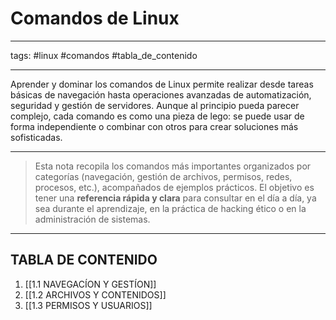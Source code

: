 # Comandos de Linux
__________
tags: #linux #comandos #tabla_de_contenido
___________
Aprender y dominar los comandos de Linux permite realizar desde tareas básicas de navegación hasta operaciones avanzadas de automatización, seguridad y gestión de servidores. Aunque al principio pueda parecer complejo, cada comando es como una pieza de lego: se puede usar de forma independiente o combinar con otros para crear soluciones más sofisticadas.
__________
>Esta nota recopila los comandos más importantes organizados por categorías (navegación, gestión de archivos, permisos, redes, procesos, etc.), acompañados de ejemplos prácticos. El objetivo es tener una **referencia rápida y clara** para consultar en el día a día, ya sea durante el aprendizaje, en la práctica de hacking ético o en la administración de sistemas.
________________
## TABLA DE CONTENIDO

1.  [[1.1 NAVEGACÍON Y GESTÍON]]
2. [[1.2 ARCHIVOS Y CONTENIDOS]]
3. [[1.3 PERMISOS  Y USUARIOS]]
